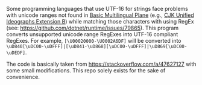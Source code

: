 Some programming languages that use UTF-16 for strings face problems with unicode ranges not found in [Basic Multilingual Plane](https://en.wikipedia.org/wiki/Plane_(Unicode)#Basic_Multilingual_Plane) (e.g., [CJK Unified Ideographs Extension B](https://en.wikipedia.org/wiki/CJK_Unified_Ideographs_Extension_B)) while matching those characters with using RegEx (see: https://github.com/dotnet/runtime/issues/79865). This program converts unsupported unicode range RegExes into UTF-16 compliant RegExes. For example, `[\U00020000-\U0002A6DF]` will be converted into `\uD840[\uDC00-\uDFFF]|[\uD841-\uD868][\uDC00-\uDFFF]|\uD869[\uDC00-\uDEDF]`.

The code is basically taken from https://stackoverflow.com/a/47627127 with some small modifications. This repo solely exists for the sake of convenience.

